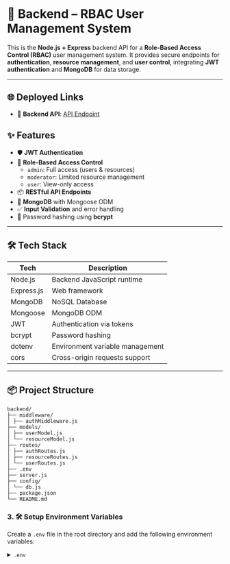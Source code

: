 # 🔐 Backend – RBAC User Management System

This is the **Node.js + Express** backend API for a **Role-Based Access Control (RBAC)** user management system. It provides secure endpoints for **authentication**, **resource management**, and **user control**, integrating **JWT authentication** and **MongoDB** for data storage.

---

## 🌐 Deployed Links

- 🔗 **Backend API**: [API Endpoint](https://user-management-backend-3440.onrender.com)

## ✨ Features

- 🛡️ **JWT Authentication**
- 🔑 **Role-Based Access Control**
  - `admin`: Full access (users & resources)
  - `moderator`: Limited resource management
  - `user`: View-only access
- 📦 **RESTful API Endpoints**
- 🧾 **MongoDB** with Mongoose ODM
- ✅ **Input Validation** and error handling
- 🔐 Password hashing using **bcrypt**

---

## 🛠️ Tech Stack

| Tech       | Description                     |
| ---------- | ------------------------------- |
| Node.js    | Backend JavaScript runtime      |
| Express.js | Web framework                   |
| MongoDB    | NoSQL Database                  |
| Mongoose   | MongoDB ODM                     |
| JWT        | Authentication via tokens       |
| bcrypt     | Password hashing                |
| dotenv     | Environment variable management |
| cors       | Cross-origin requests support   |

---

## 📦 Project Structure

```
backend/
├── middleware/
│ ├── authMiddleware.js
├── models/
│ ├── userModel.js
│ └── resourceModel.js
├── routes/
│ ├── authRoutes.js
│ ├── resourceRoutes.js
│ └── userRoutes.js
├── .env
├── server.js
├── config/
│ └── db.js
├── package.json
└── README.md
```

### 3. 🛠️ Setup Environment Variables

Create a `.env` file in the root directory and add the following environment variables:

<details>
<summary><code>.env</code></summary>

```env
PORT=3000
MONGO_URI=mongodb+srv://<username>:<password>@cluster.mongodb.net/your-db
JWT_SECRET=your_jwt_secret_key
```
## 📬 API Endpoints

### 🔐 Auth

| Method | Route         | Access | Description          |
|--------|---------------|--------|----------------------|
| POST   | `/api/register` | Public | Register new user     |
| POST   | `/api/login`    | Public | Login & get token     |


---

### 👤 User (Admin Only)

| Method | Route       | Access | Description     |
|--------|-------------|--------|-----------------|
| GET    | `/api/users` | Admin  | Get all users   |

---

### 📄 Resources

| Method | Route                     | Access     | Description         |
|--------|---------------------------|------------|---------------------|
| GET    | `/api/resources`          | All Roles  | Get all resources   |
| POST   | `/api/resources`          | Admin      | Create a resource   |
| PUT    | `/api/resources/:id`      | Admin      | Update a resource   |
| DELETE | `/api/resources/:id`      | Admin      | Delete a resource   |


